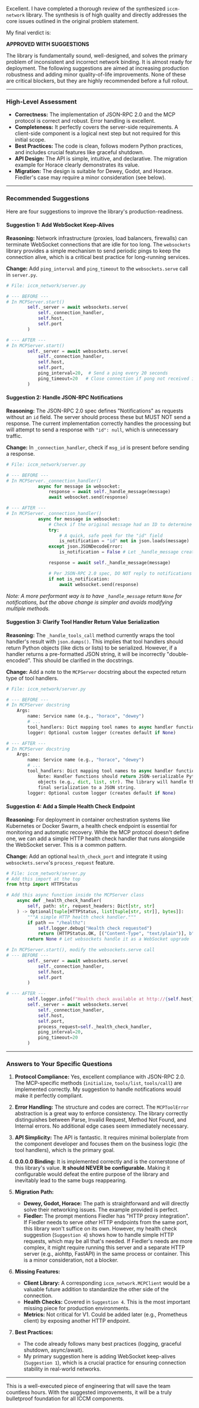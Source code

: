 Excellent. I have completed a thorough review of the synthesized `iccm-network` library. The synthesis is of high quality and directly addresses the core issues outlined in the original problem statement.

My final verdict is:

**APPROVED WITH SUGGESTIONS**

The library is fundamentally sound, well-designed, and solves the primary problem of inconsistent and incorrect network binding. It is almost ready for deployment. The following suggestions are aimed at increasing production robustness and adding minor quality-of-life improvements. None of these are critical blockers, but they are highly recommended before a full rollout.

---

### High-Level Assessment

*   **Correctness:** The implementation of JSON-RPC 2.0 and the MCP protocol is correct and robust. Error handling is excellent.
*   **Completeness:** It perfectly covers the server-side requirements. A client-side component is a logical next step but not required for this initial scope.
*   **Best Practices:** The code is clean, follows modern Python practices, and includes crucial features like graceful shutdown.
*   **API Design:** The API is simple, intuitive, and declarative. The migration example for Horace clearly demonstrates its value.
*   **Migration:** The design is suitable for Dewey, Godot, and Horace. Fiedler's case may require a minor consideration (see below).

---

### Recommended Suggestions

Here are four suggestions to improve the library's production-readiness.

#### Suggestion 1: Add WebSocket Keep-Alives

**Reasoning:** Network infrastructure (proxies, load balancers, firewalls) can terminate WebSocket connections that are idle for too long. The `websockets` library provides a simple mechanism to send periodic pings to keep the connection alive, which is a critical best practice for long-running services.

**Change:** Add `ping_interval` and `ping_timeout` to the `websockets.serve` call in `server.py`.

```python
# File: iccm_network/server.py

# --- BEFORE ---
# In MCPServer.start()
        self._server = await websockets.serve(
            self._connection_handler,
            self.host,
            self.port
        )

# --- AFTER ---
# In MCPServer.start()
        self._server = await websockets.serve(
            self._connection_handler,
            self.host,
            self.port,
            ping_interval=20,  # Send a ping every 20 seconds
            ping_timeout=20   # Close connection if pong not received in 20s
        )
```

#### Suggestion 2: Handle JSON-RPC Notifications

**Reasoning:** The JSON-RPC 2.0 spec defines "Notifications" as requests without an `id` field. The server should process these but MUST NOT send a response. The current implementation correctly handles the processing but will attempt to send a response with `"id": null`, which is unnecessary traffic.

**Change:** In `_connection_handler`, check if `msg_id` is present before sending a response.

```python
# File: iccm_network/server.py

# --- BEFORE ---
# In MCPServer._connection_handler()
            async for message in websocket:
                response = await self._handle_message(message)
                await websocket.send(response)

# --- AFTER ---
# In MCPServer._connection_handler()
            async for message in websocket:
                # Check if the original message had an ID to determine if it's a notification
                try:
                    # A quick, safe peek for the "id" field
                    is_notification = "id" not in json.loads(message)
                except json.JSONDecodeError:
                    is_notification = False # Let _handle_message create the parse error response

                response = await self._handle_message(message)

                # Per JSON-RPC 2.0 spec, DO NOT reply to notifications
                if not is_notification:
                    await websocket.send(response)
```
*Note: A more performant way is to have `_handle_message` return `None` for notifications, but the above change is simpler and avoids modifying multiple methods.*

#### Suggestion 3: Clarify Tool Handler Return Value Serialization

**Reasoning:** The `_handle_tools_call` method currently wraps the tool handler's result with `json.dumps()`. This implies that tool handlers should return Python objects (like dicts or lists) to be serialized. However, if a handler returns a pre-formatted JSON string, it will be incorrectly "double-encoded". This should be clarified in the docstrings.

**Change:** Add a note to the `MCPServer` docstring about the expected return type of tool handlers.

```python
# File: iccm_network/server.py

# --- BEFORE ---
# In MCPServer docstring
    Args:
        name: Service name (e.g., "horace", "dewey")
        # ...
        tool_handlers: Dict mapping tool names to async handler functions
        logger: Optional custom logger (creates default if None)

# --- AFTER ---
# In MCPServer docstring
    Args:
        name: Service name (e.g., "horace", "dewey")
        # ...
        tool_handlers: Dict mapping tool names to async handler functions.
            Note: Handler functions should return JSON-serializable Python
            objects (e.g., dict, list, str). The library will handle the
            final serialization to a JSON string.
        logger: Optional custom logger (creates default if None)
```

#### Suggestion 4: Add a Simple Health Check Endpoint

**Reasoning:** For deployment in container orchestration systems like Kubernetes or Docker Swarm, a health check endpoint is essential for monitoring and automatic recovery. While the MCP protocol doesn't define one, we can add a simple HTTP health check handler that runs alongside the WebSocket server. This is a common pattern.

**Change:** Add an optional `health_check_port` and integrate it using `websockets.serve`'s `process_request` feature.

```python
# File: iccm_network/server.py
# Add this import at the top
from http import HTTPStatus

# Add this async function inside the MCPServer class
    async def _health_check_handler(
        self, path: str, request_headers: Dict[str, str]
    ) -> Optional[tuple[HTTPStatus, list[tuple[str, str]], bytes]]:
        """A simple HTTP health check handler."""
        if path == "/healthz":
            self.logger.debug("Health check requested")
            return (HTTPStatus.OK, [("Content-Type", "text/plain")], b"OK")
        return None # Let websockets handle it as a WebSocket upgrade

# In MCPServer.start(), modify the websockets.serve call
# --- BEFORE ---
        self._server = await websockets.serve(
            self._connection_handler,
            self.host,
            self.port
        )

# --- AFTER ---
        self.logger.info(f"Health check available at http://{self.host}:{self.port}/healthz")
        self._server = await websockets.serve(
            self._connection_handler,
            self.host,
            self.port,
            process_request=self._health_check_handler,
            ping_interval=20,
            ping_timeout=20
        )
```

---

### Answers to Your Specific Questions

1.  **Protocol Compliance:** Yes, excellent compliance with JSON-RPC 2.0. The MCP-specific methods (`initialize`, `tools/list`, `tools/call`) are implemented correctly. My suggestion to handle notifications would make it perfectly compliant.

2.  **Error Handling:** The structure and codes are correct. The `MCPToolError` abstraction is a great way to enforce consistency. The library correctly distinguishes between Parse, Invalid Request, Method Not Found, and Internal errors. No additional edge cases seem immediately necessary.

3.  **API Simplicity:** The API is fantastic. It requires minimal boilerplate from the component developer and focuses them on the business logic (the tool handlers), which is the primary goal.

4.  **0.0.0.0 Binding:** It is implemented correctly and is the cornerstone of this library's value. **It should NEVER be configurable.** Making it configurable would defeat the entire purpose of the library and inevitably lead to the same bugs reappearing.

5.  **Migration Path:**
    *   **Dewey, Godot, Horace:** The path is straightforward and will directly solve their networking issues. The example provided is perfect.
    *   **Fiedler:** The prompt mentions Fiedler has "HTTP proxy integration". If Fiedler needs to serve *other* HTTP endpoints from the same port, this library won't suffice on its own. However, my health check suggestion (`Suggestion 4`) shows how to handle simple HTTP requests, which may be all that's needed. If Fiedler's needs are more complex, it might require running this server and a separate HTTP server (e.g., aiohttp, FastAPI) in the same process or container. This is a minor consideration, not a blocker.

6.  **Missing Features:**
    *   **Client Library:** A corresponding `iccm_network.MCPClient` would be a valuable future addition to standardize the other side of the connection.
    *   **Health Checks:** Covered in `Suggestion 4`. This is the most important missing piece for production environments.
    *   **Metrics:** Not critical for V1. Could be added later (e.g., Prometheus client) by exposing another HTTP endpoint.

7.  **Best Practices:**
    *   The code already follows many best practices (logging, graceful shutdown, async/await).
    *   My primary suggestion here is adding WebSocket keep-alives (`Suggestion 1`), which is a crucial practice for ensuring connection stability in real-world networks.

---

This is a well-executed piece of engineering that will save the team countless hours. With the suggested improvements, it will be a truly bulletproof foundation for all ICCM components.
